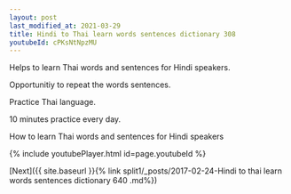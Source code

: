```yaml
---
layout: post
last_modified_at: 2021-03-29
title: Hindi to Thai learn words sentences dictionary 308 
youtubeId: cPKsNtNpzMU
---
```

 
 
Helps to learn Thai words and sentences for Hindi speakers.

Opportunitiy to repeat the words sentences. 

Practice Thai language. 
 
10 minutes practice every day. 
 
How to learn Thai words and sentences for Hindi speakers 
 
{% include youtubePlayer.html id=page.youtubeId %}
 
 
[Next]({{ site.baseurl }}{% link  split1/_posts/2017-02-24-Hindi to thai learn words sentences dictionary 640 .md%})
 
